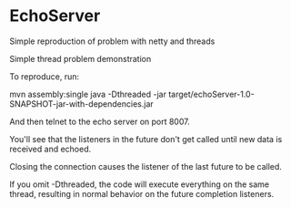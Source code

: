 EchoServer
==========

Simple reproduction of problem with netty and threads

Simple thread problem demonstration
  
To reproduce, run:
  
  mvn assembly:single
  java -Dthreaded -jar target/echoServer-1.0-SNAPSHOT-jar-with-dependencies.jar
  
And then telnet to the echo server on port 8007.
  
You'll see that the listeners in the future don't get called until new data is received and echoed.

Closing the connection causes the listener of the last future to be called.

If you omit -Dthreaded, the code will execute everything on the same thread,
resulting in normal behavior on the future completion listeners.
